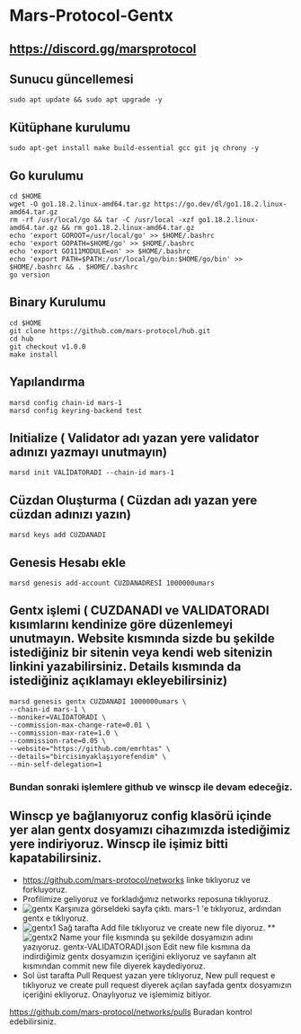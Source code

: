 # Mars-Protocol-Gentx

## https://discord.gg/marsprotocol

## Sunucu güncellemesi 
```
sudo apt update && sudo apt upgrade -y
```
## Kütüphane kurulumu
```
sudo apt-get install make build-essential gcc git jq chrony -y
```
## Go kurulumu
```
cd $HOME
wget -O go1.18.2.linux-amd64.tar.gz https://go.dev/dl/go1.18.2.linux-amd64.tar.gz
rm -rf /usr/local/go && tar -C /usr/local -xzf go1.18.2.linux-amd64.tar.gz && rm go1.18.2.linux-amd64.tar.gz
echo 'export GOROOT=/usr/local/go' >> $HOME/.bashrc
echo 'export GOPATH=$HOME/go' >> $HOME/.bashrc
echo 'export GO111MODULE=on' >> $HOME/.bashrc
echo 'export PATH=$PATH:/usr/local/go/bin:$HOME/go/bin' >> $HOME/.bashrc && . $HOME/.bashrc
go version
```
## Binary Kurulumu
```
cd $HOME
git clone https://github.com/mars-protocol/hub.git
cd hub
git checkout v1.0.0
make install
```
## Yapılandırma
```
marsd config chain-id mars-1
marsd config keyring-backend test
```
## Initialize ( Validator adı yazan yere validator adınızı yazmayı unutmayın)
```
marsd init VALİDATORADI --chain-id mars-1
```
## Cüzdan Oluşturma ( Cüzdan adı yazan yere cüzdan adınızı yazın)
```
marsd keys add CÜZDANADI
```
## Genesis Hesabı ekle
```
marsd genesis add-account CÜZDANADRESİ 1000000umars
```
## Gentx işlemi ( CUZDANADI ve VALIDATORADI kısımlarını kendinize göre düzenlemeyi unutmayın. Website kısmında sizde bu şekilde istediğiniz bir sitenin veya kendi web sitenizin linkini yazabilirsiniz. Details kısmında da istediğiniz açıklamayı ekleyebilirsiniz)
```
marsd genesis gentx CUZDANADI 1000000umars \
--chain-id mars-1 \
--moniker=VALİDATORADI \
--commission-max-change-rate=0.01 \
--commission-max-rate=1.0 \
--commission-rate=0.05 \
--website="https://github.com/emrhtas" \
--details="bircisimyaklaşıyorefendim" \
--min-self-delegation=1
```
### Bundan sonraki işlemlere github ve winscp ile devam edeceğiz. 
## Winscp ye bağlanıyoruz config klasörü içinde yer alan gentx dosyamızı cihazımızda istediğimiz yere indiriyoruz. Winscp ile işimiz bitti kapatabilirsiniz. 
* https://github.com/mars-protocol/networks  linke tıklıyoruz ve forkluyoruz. 
* Profilimize geliyoruz ve forkladığımız networks reposuna tıklıyoruz. 
*  ![gentx](https://user-images.githubusercontent.com/101218992/206649133-0871ead4-f425-4218-b81f-a1523d468eb1.png)
  Karşınıza görseldeki sayfa çıktı. mars-1 'e tıklıyoruz, ardından gentx e tıklıyoruz. 
*  ![gentx1](https://user-images.githubusercontent.com/101218992/206649734-ae3bd781-5349-40d4-acdf-5b68b445cfaf.png)
Sağ tarafta Add file tıklıyoruz ve create new file diyoruz. 
** ![gentx2](https://user-images.githubusercontent.com/101218992/206650493-851efdbf-9d2e-451f-b27c-2648c0c9674b.png)
  Name your file kısmında şu şekilde dosyamızın adını yazıyoruz.      gentx-VALIDATORADI.json 
  Edit new file kısmına da indirdiğimiz gentx dosyamızın içeriğini ekliyoruz  ve sayfanın alt kısmından commit new file diyerek kaydediyoruz. 
 * Sol üst tarafta Pull Request yazan yere tıklıyoruz, New pull request e tıklıyoruz ve create pull request diyerek açılan sayfada gentx dosyamızın içeriğini ekliyoruz. Onaylıyoruz ve işlemimiz bitiyor. 
  
  https://github.com/mars-protocol/networks/pulls   Buradan kontrol edebilirsiniz. 
